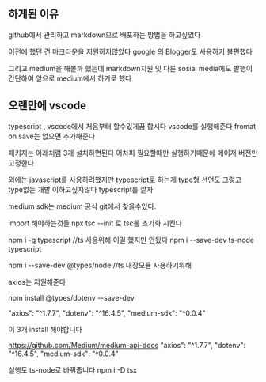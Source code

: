 <!-- pre image 설정해야하나 위처럼 -->

## 하게된 이유

github에서 관리하고 markdown으로 배포하는 방법을 하고싶었다

이전에 했던 건 마크다운을 지원하지않았다
google 의 Blogger도 사용하기 불편했다

그리고 medium을 해볼까 했는데 markdown지원 및 다른 sosial media에도 발행이 간단하여 앞으로 medium에서 하기로 했다

## 오랜만에 vscode

typescript , vscode에서 처음부터 할수있게끔 합시다
vscode를 실행해준다 fromat on save는 없으면 추가해준다

패키지는 아래처럼 3개 설치하면된다
어차피 필요할때만 실행하기때문에 메이저 버전만 고정한다

외에는 javascript를 사용하려했지만 typescript로 하는게 type형 선언도 그렇고 type없는 개발 이하고싶지않다
typescript를 깔자

medium sdk는 medium 공식 git에서 찾을수있다.

import 해야하는것들
npx tsc --init 로 tsc롤 초기화 시킨다

npm i -g typescript //ts 사용위해 이걸 했지만 안됬다
npm i --save-dev ts-node typescript

npm i --save-dev @types/node //ts 내장모듈 사용하기위해

axios는 지원해준다

npm install @types/dotenv --save-dev

"axios": "^1.7.7",
"dotenv": "^16.4.5",
"medium-sdk": "^0.0.4"

이 3개 install 해야합니다

https://github.com/Medium/medium-api-docs
"axios": "^1.7.7",
"dotenv": "^16.4.5",
"medium-sdk": "^0.0.4"

실행도 ts-node로 바꿔줍니다
npm i -D tsx
